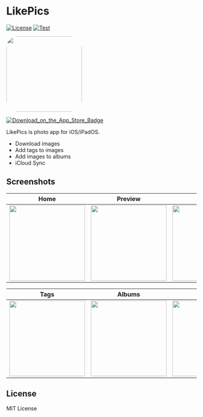 LikePics
========

[![License](https://img.shields.io/badge/license-MIT-blue.svg?style=flat)](http://mit-license.org)
[![Test](https://github.com/tasuwo/LikePics/workflows/Test/badge.svg)](https://github.com/tasuwo/LikePics/actions?query=workflow%3ATest)

[<img width=200 src="images/icon.png" style="border-radius: 30px;">](#logo)

[![Download_on_the_App_Store_Badge](./images/Download_on_the_App_Store_Badge.svg)](https://apps.apple.com/jp/app/likepics/id1537307877)

LikePics is photo app for iOS/iPadOS.

- Download images
- Add tags to images
- Add images to albums
- iCloud Sync

## Screenshots

|Home|Preview|Info|
|---|---|---|
|<img src="./images/screenshots/home.png" width="200">|<img src="./images/screenshots/preview.png" width="200">|<img src="./images/screenshots/info.png" width="200">|

|Tags|Albums|Share|
|---|---|---|
|<img src="./images/screenshots/tags.png" width="200">|<img src="./images/screenshots/album.png" width="200">|<img src="./images/screenshots/share.png" width="200">|

## License

MIT License

